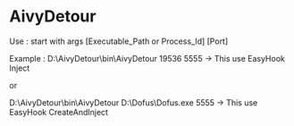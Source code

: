 # AivyDetour

Use : start with args 
[Executable_Path or Process_Id] [Port]

Example : 
D:\AivyDetour\bin\AivyDetour 19536 5555 -> This use EasyHook Inject

or

D:\AivyDetour\bin\AivyDetour D:\Dofus\Dofus.exe 5555 -> This use EasyHook CreateAndInject
